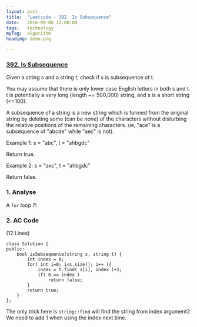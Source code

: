 ```yaml
---
layout: post
title:  "Leetcode - 392. Is Subsequence"
date:   2016-09-06 12:00:00
tags:	technology
myTag:	algorithm
headimg: demo.png

---
```


### [392. Is Subsequence](https://leetcode.com/problems/is-subsequence/)

Given a string s and a string t, check if s is subsequence of t.

You may assume that there is only lower case English letters in both s and t. t is potentially a very long (length ~= 500,000) string, and s is a short string (<=100).

A subsequence of a string is a new string which is formed from the original string by deleting some (can be none) of the characters without disturbing the relative positions of the remaining characters. (ie, "ace" is a subsequence of "abcde" while "aec" is not).

Example 1:
s = "abc", t = "ahbgdc"

Return true.

Example 2:
s = "axc", t = "ahbgdc"

Return false.

### 1. Analyse

A `for` loop ?!

### 2. AC Code

(12 Lines) 

	class Solution {
	public:
	    bool isSubsequence(string s, string t) {
			int index = 0;
	 		for( int i=0; i<s.size(); i++ ){
				index = t.find( s[i], index )+1;
				if( 0 == index )
					return false;
			}       
			return true;
	    }
	};
	
The only trick here is `string::find` will find the string from index argument2. We need to add 1 when using the index next time.
